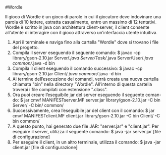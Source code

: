 #Wordle

Il gioco di Wordle è un gioco di parole in cui il giocatore deve indovinare una parola di 10 lettere, estratta casualmente, entro un massimo di 12 tentativi.
Wordle è scritto in java con architettura client-server, il client consente all’utente di interagire con il gioco attraverso un’interfaccia utente intuitiva.
1. Apri il terminale e naviga fino alla cartella "Wordle" dove si trovano i
file del progetto.
2. Compila il server eseguendo il seguente comando:
$ javac -cp library/gson-2.10.jar Server/*.java Server/Task/*.java
Server/User/*.java common/*.java -d bin
3. Compila il client eseguendo il comando successivo:
$ javac -cp library/gson-2.10.jar Client/*.java common/*.java -d bin
4. Al termine dell’esecuzione dei comandi, verrà creata una nuova cartella
chiamata "bin" nella directory "Wordle". All’interno di questa cartella
troverai i file compilati con estensione ".class".
5. Ora puoi creare l’eseguibile jar del server eseguendo il seguente coman-
do:
$ jar cmvf MANIFESTserver.MF server.jar library/gson-2.10.jar -C bin
Server/ -C bin/ common/
6. Successivamente, crea l’eseguibile jar del client con il comando:
$ jar cmvf MANIFESTclient.MF client.jar library/gson-2.10.jar -C bin
Client/ -C bin common/
7. A questo punto, hai generato due file JAR: "server.jar" e "client.jar".
Per eseguire il server, utilizza il seguente comando:
$ java -jar server.jar [file di configurazione]
8. Per eseguire il client, in un altro terminale, utilizza il comando:
$ java -jar client.jar [file di configurazione]
